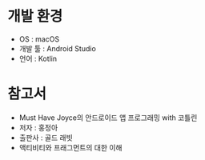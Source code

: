 # 개발 환경
* OS : macOS
* 개발 툴 : Android Studio
* 언어 : Kotlin
# 참고서
* Must Have Joyce의 안드로이드 앱 프로그래밍 with 코틀린
* 저자 : 홍정아       
* 출판사 : 골드 래빗
* 액티비티와 프래그먼트의 대한 이해
